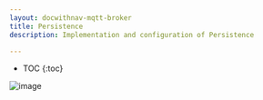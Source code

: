 ```yaml
---
layout: docwithnav-mqtt-broker
title: Persistence
description: Implementation and configuration of Persistence

---
```


* TOC
{:toc}

![image](/images/coming-soon.jpg)

[//]: # (### Application Persistence)

[//]: # (### Device Persistence)